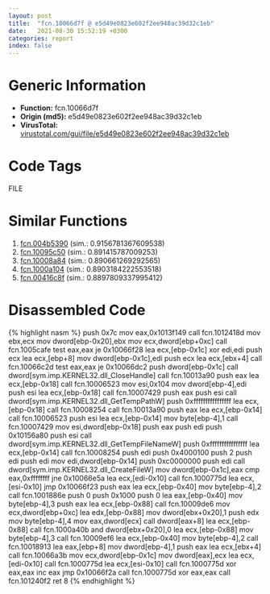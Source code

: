 ```yaml
---
layout: post
title:  "fcn.10066d7f @ e5d49e0823e602f2ee948ac39d32c1eb"
date:   2021-08-30 15:52:19 +0300
categories: report
index: false
---
```


# Generic Information
- **Function:** fcn.10066d7f
- **Origin (md5):** e5d49e0823e602f2ee948ac39d32c1eb
- **VirusTotal:** [virustotal.com/gui/file/e5d49e0823e602f2ee948ac39d32c1eb][virustotal_ref]

# Code Tags
<span class="tag" id="FILE">FILE</span>


# Similar Functions

1. [fcn.004b5390][similar_1_ref] (sim.: 0.9156781367609538)
2. [fcn.10095c50][similar_2_ref] (sim.: 0.891415787009253)
3. [fcn.10008a84][similar_3_ref] (sim.: 0.890661269292565)
4. [fcn.1000a104][similar_4_ref] (sim.: 0.8903184222553518)
5. [fcn.00416c8f][similar_5_ref] (sim.: 0.8897809337995412)


# Disassembled Code

{% highlight nasm %}
push 0x7c
mov eax,0x1013f149
call fcn.1012418d
mov ebx,ecx
mov dword[ebp-0x20],ebx
mov ecx,dword[ebp+0xc]
call fcn.1005cafe
test eax,eax
je 0x10066f28
lea ecx,[ebp-0x1c]
xor edi,edi
push ecx
lea ecx,[ebp+8]
mov dword[ebp-0x1c],edi
push ecx
lea ecx,[ebx+4]
call fcn.10066c2d
test eax,eax
je 0x10066dc2
push dword[ebp-0x1c]
call dword[sym.imp.KERNEL32.dll_CloseHandle]
call fcn.10013a90
push eax
lea ecx,[ebp-0x18]
call fcn.10006523
mov esi,0x104
mov dword[ebp-4],edi
push esi
lea ecx,[ebp-0x18]
call fcn.10007429
push eax
push esi
call dword[sym.imp.KERNEL32.dll_GetTempPathW]
push 0xffffffffffffffff
lea ecx,[ebp-0x18]
call fcn.10008254
call fcn.10013a90
push eax
lea ecx,[ebp-0x14]
call fcn.10006523
push esi
lea ecx,[ebp-0x14]
mov byte[ebp-4],1
call fcn.10007429
mov esi,dword[ebp-0x18]
push eax
push edi
push 0x10156a80
push esi
call dword[sym.imp.KERNEL32.dll_GetTempFileNameW]
push 0xffffffffffffffff
lea ecx,[ebp-0x14]
call fcn.10008254
push edi
push 0x4000100
push 2
push edi
push edi
mov edi,dword[ebp-0x14]
push 0xc0000000
push edi
call dword[sym.imp.KERNEL32.dll_CreateFileW]
mov dword[ebp-0x1c],eax
cmp eax,0xffffffff
jne 0x10066e5a
lea ecx,[edi-0x10]
call fcn.1000775d
lea ecx,[esi-0x10]
jmp 0x10066f23
push eax
lea ecx,[ebp-0x40]
mov byte[ebp-4],2
call fcn.1001886e
push 0
push 0x1000
push 0
lea eax,[ebp-0x40]
mov byte[ebp-4],3
push eax
lea ecx,[ebp-0x88]
call fcn.10009de6
mov ecx,dword[ebp+0xc]
lea edx,[ebp-0x88]
mov dword[ebx+0x20],1
push edx
mov byte[ebp-4],4
mov eax,dword[ecx]
call dword[eax+8]
lea ecx,[ebp-0x88]
call fcn.1000a40b
and dword[ebx+0x20],0
lea ecx,[ebp-0x88]
mov byte[ebp-4],3
call fcn.10009ef6
lea ecx,[ebp-0x40]
mov byte[ebp-4],2
call fcn.10018913
lea eax,[ebp+8]
mov dword[ebp-4],1
push eax
lea ecx,[ebx+4]
call fcn.10066a3b
mov ecx,dword[ebp-0x1c]
mov dword[eax],ecx
lea ecx,[edi-0x10]
call fcn.1000775d
lea ecx,[esi-0x10]
call fcn.1000775d
xor eax,eax
inc eax
jmp 0x10066f2a
call fcn.1000775d
xor eax,eax
call fcn.101240f2
ret 8
{% endhighlight %}


[similar_1_ref]: /report/fcn.004b5390@9c2b894b84f59672d8be2e984066f76f
[similar_2_ref]: /report/fcn.10095c50@a0ac129ff3ea4c0dfa9529c259a9502c
[similar_3_ref]: /report/fcn.10008a84@e5d49e0823e602f2ee948ac39d32c1eb
[similar_4_ref]: /report/fcn.1000a104@a0ac129ff3ea4c0dfa9529c259a9502c
[similar_5_ref]: /report/fcn.00416c8f@44e1ffcf4e71f4505c09d520fd75f1e4
[virustotal_ref]: https://www.virustotal.com/gui/file/e5d49e0823e602f2ee948ac39d32c1eb